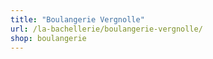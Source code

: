 ```yaml
---
title: "Boulangerie Vergnolle"
url: /la-bachellerie/boulangerie-vergnolle/
shop: boulangerie
---
```


